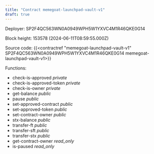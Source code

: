 ```yaml
---
title: "Contract memegoat-launchpad-vault-v1"
draft: true
---
```

Deployer: SP2F4QC563WN0A0949WPH5W1YXVC4M1R46QKE0G14


 



Block height: 153578 (2024-06-11T08:59:55.000Z)

Source code: {{<contractref "memegoat-launchpad-vault-v1" SP2F4QC563WN0A0949WPH5W1YXVC4M1R46QKE0G14 memegoat-launchpad-vault-v1>}}

Functions:

* check-is-approved _private_
* check-is-approved-token _private_
* check-is-owner _private_
* get-balance _public_
* pause _public_
* set-approved-contract _public_
* set-approved-token _public_
* set-contract-owner _public_
* stx-balance _public_
* transfer-ft _public_
* transfer-sft _public_
* transfer-stx _public_
* get-contract-owner _read_only_
* is-paused _read_only_
